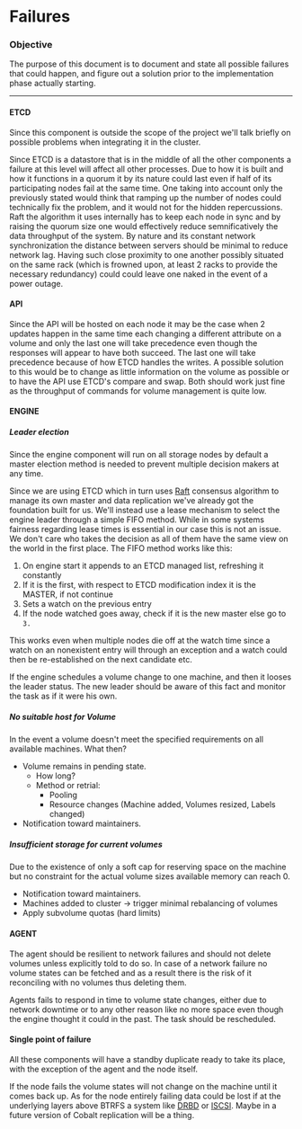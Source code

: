 # Failures

### Objective

The purpose of this document is to document and state all possible failures
that could happen, and figure out a solution prior to the implementation
phase actually starting.

---


#### ETCD

Since this component is outside the scope of the project we'll talk briefly on
possible problems when integrating it in the cluster.

Since ETCD is a datastore that is in the middle of all the other components
a failure at this level will affect all other processes. Due to how it is built
and how it functions in a quorum it by its nature could last even if half
of its participating nodes fail at the same time. One taking into account only
the previously stated would think that ramping up the number of nodes could
technically fix the problem, and it would not for the
hidden repercussions. Raft the algorithm it uses internally has to keep each
node in sync and by raising the quorum size one would effectively reduce
semnificatively the data throughput of the system. By nature and its constant
network synchronization the distance between servers should be minimal to reduce
network lag. Having such close proximity
to one another possibly situated on the same rack (which is frowned upon,
at least 2 racks to provide the necessary redundancy) could
could leave one naked in the event of a power outage.

#### API

Since the API will be hosted on each node it may be the case when 2 updates
happen in the same time each changing
a different attribute on a volume and only the last one will take precedence
even though the responses will appear to have both succeed.
The last one will take precedence because of how ETCD handles the writes.
A possible solution to this would be to change as little information on the
volume as possible or to have the API use ETCD's compare and swap. Both should
work just fine as the throughput of commands for
volume management is quite low.

#### ENGINE


##### Leader election

Since the engine component will run on all storage nodes by default a master
election method is needed to prevent multiple decision makers at any time.

Since we are using ETCD which in turn uses [Raft](https://raft.github.io/)
consensus algorithm to manage its own master
and data replication we've already got the foundation built for us.
We'll instead use a lease mechanism to select the engine leader through a
simple FIFO method. While in some systems fairness regarding lease times
is essential in our case this is not an issue. We don't care who takes the
decision as all of them have the same view on the world in the first place.
The FIFO method works like this:

1. On engine start it appends to an ETCD managed list, refreshing it constantly
2. If it is the first, with respect to ETCD modification index it is the MASTER,
if not continue
3. Sets a watch on the previous entry
4. If the node watched goes away, check if it is the new master else go to `3.`

This works even when multiple nodes die off at the watch time since a watch on
an nonexistent entry will through an exception and a watch could then be
re-established on the next candidate etc.

If the engine schedules a volume change to one machine, and then it looses
the leader status. The new leader should be aware of this fact and monitor
the task as if it were his own.


##### No suitable host for Volume

In the event a volume doesn't meet the specified requirements on all available
machines. What then?

- Volume remains in pending state.
    - How long?
    - Method or retrial:
        - Pooling
        - Resource changes (Machine added, Volumes resized, Labels changed)
- Notification toward maintainers.

##### Insufficient storage for current volumes

Due to the existence of only a soft cap for reserving space on the machine but
no constraint for the actual volume sizes
available memory can reach 0.

- Notification toward maintainers.
- Machines added to cluster -> trigger minimal rebalancing of volumes
- Apply subvolume quotas (hard limits)

#### AGENT

The agent should be resilient to network failures and should not delete volumes
unless explicitly told to do so. In case of a network failure no volume
states can be fetched and as a result there is the risk of
it reconciling with no volumes thus deleting them.

Agents fails to respond in time to volume state changes, either due to network
downtime or to any other reason like no more space even though the engine
thought it could in the past. The task should be rescheduled.

#### Single point of failure

All these components will have a standby duplicate ready to take its place,
with the exception of the agent and the node itself.

If the node fails the volume states will not change on the machine until
it comes back up. As for the node entirely failing data could be lost if at the
underlying layers above BTRFS a system like
[DRBD](https://www.drbd.org/en/) or
[ISCSI](https://en.wikipedia.org/wiki/ISCSI).
Maybe in a future version of Cobalt replication will be a thing.